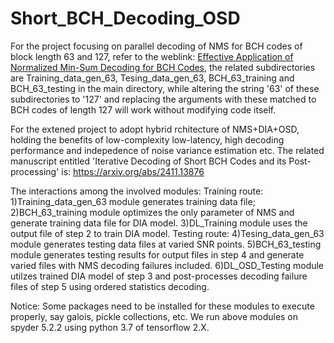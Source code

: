 # Short_BCH_Decoding_OSD
For the project focusing on parallel decoding of NMS for BCH codes of block length 63 and 127, refer to the weblink:
[Effective Application of Normalized Min-Sum Decoding for BCH Codes](https://arxiv.org/abs/2412.20828), the related subdirectories 
are Training_data_gen_63, Tesing_data_gen_63, BCH_63_training and BCH_63_testing in the main directory, 
while altering the string '63' of these subdirectories to '127' and replacing the arguments with these matched to BCH codes of length 127
will work without modifying code itself.

For the extened project to adopt hybrid rchitecture of NMS+DIA+OSD, holding the benefits of low-complexity low-latency,
high decoding performance and indepedence of noise variance estimation etc.
The related manuscript entitled 'Iterative Decoding of Short BCH Codes and its Post-processing' is:
https://arxiv.org/abs/2411.13876

The interactions among the involved modules:
Training route:
1)Training_data_gen_63 module generates training data file;
2)BCH_63_training module optimizes the only parameter of NMS and generate training data file for DIA model.
3)DL_Training module uses the output file  of step 2 to train DIA model.
Testing route:
4)Tesing_data_gen_63 module generates testing data files at varied SNR points.
5)BCH_63_testing module generates testing results for output files in step 4 and generate varied files with
NMS decoding failures included.
6)DL_OSD_Testing module utilzes trained DIA model of step 3 and post-processes decoding failure files of 
step 5 using ordered statistics decoding.

Notice: Some packages need to be installed for these modules to execute properly, say galois, pickle collections, etc. We run
above modules on spyder 5.2.2 using python 3.7 of tensorflow 2.X.



